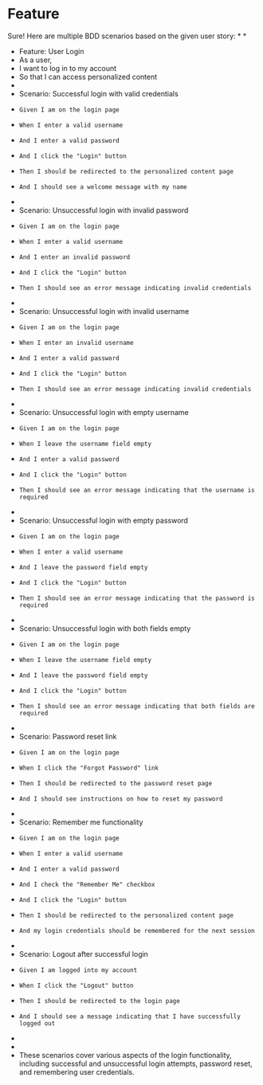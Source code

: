 # Feature

Sure! Here are multiple BDD scenarios based on the given user story:
* 
* 
* Feature: User Login
*   As a user,
*   I want to log in to my account
*   So that I can access personalized content
* 
*   Scenario: Successful login with valid credentials
*     Given I am on the login page
*     When I enter a valid username
*     And I enter a valid password
*     And I click the "Login" button
*     Then I should be redirected to the personalized content page
*     And I should see a welcome message with my name
* 
*   Scenario: Unsuccessful login with invalid password
*     Given I am on the login page
*     When I enter a valid username
*     And I enter an invalid password
*     And I click the "Login" button
*     Then I should see an error message indicating invalid credentials
* 
*   Scenario: Unsuccessful login with invalid username
*     Given I am on the login page
*     When I enter an invalid username
*     And I enter a valid password
*     And I click the "Login" button
*     Then I should see an error message indicating invalid credentials
* 
*   Scenario: Unsuccessful login with empty username
*     Given I am on the login page
*     When I leave the username field empty
*     And I enter a valid password
*     And I click the "Login" button
*     Then I should see an error message indicating that the username is required
* 
*   Scenario: Unsuccessful login with empty password
*     Given I am on the login page
*     When I enter a valid username
*     And I leave the password field empty
*     And I click the "Login" button
*     Then I should see an error message indicating that the password is required
* 
*   Scenario: Unsuccessful login with both fields empty
*     Given I am on the login page
*     When I leave the username field empty
*     And I leave the password field empty
*     And I click the "Login" button
*     Then I should see an error message indicating that both fields are required
* 
*   Scenario: Password reset link
*     Given I am on the login page
*     When I click the "Forgot Password" link
*     Then I should be redirected to the password reset page
*     And I should see instructions on how to reset my password
* 
*   Scenario: Remember me functionality
*     Given I am on the login page
*     When I enter a valid username
*     And I enter a valid password
*     And I check the "Remember Me" checkbox
*     And I click the "Login" button
*     Then I should be redirected to the personalized content page
*     And my login credentials should be remembered for the next session
* 
*   Scenario: Logout after successful login
*     Given I am logged into my account
*     When I click the "Logout" button
*     Then I should be redirected to the login page
*     And I should see a message indicating that I have successfully logged out
* 
* 
* These scenarios cover various aspects of the login functionality, including successful and unsuccessful login attempts, password reset, and remembering user credentials.